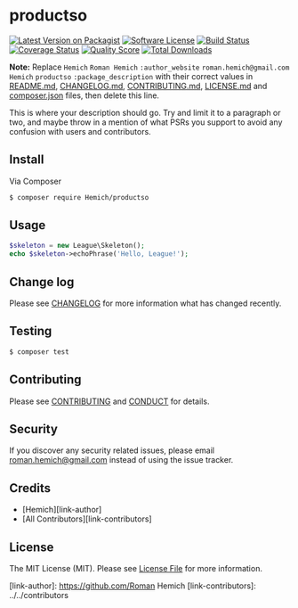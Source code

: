 # productso

[![Latest Version on Packagist][ico-version]][link-packagist]
[![Software License][ico-license]](LICENSE.md)
[![Build Status][ico-travis]][link-travis]
[![Coverage Status][ico-scrutinizer]][link-scrutinizer]
[![Quality Score][ico-code-quality]][link-code-quality]
[![Total Downloads][ico-downloads]][link-downloads]

**Note:** Replace ```Hemich``` ```Roman Hemich``` ```:author_website``` ```roman.hemich@gmail.com``` ```Hemich``` ```productso``` ```:package_description``` with their correct values in [README.md](README.md), [CHANGELOG.md](CHANGELOG.md), [CONTRIBUTING.md](CONTRIBUTING.md), [LICENSE.md](LICENSE.md) and [composer.json](composer.json) files, then delete this line.

This is where your description should go. Try and limit it to a paragraph or two, and maybe throw in a mention of what
PSRs you support to avoid any confusion with users and contributors.

## Install

Via Composer

``` bash
$ composer require Hemich/productso
```

## Usage

``` php
$skeleton = new League\Skeleton();
echo $skeleton->echoPhrase('Hello, League!');
```

## Change log

Please see [CHANGELOG](CHANGELOG.md) for more information what has changed recently.

## Testing

``` bash
$ composer test
```

## Contributing

Please see [CONTRIBUTING](CONTRIBUTING.md) and [CONDUCT](CONDUCT.md) for details.

## Security

If you discover any security related issues, please email roman.hemich@gmail.com instead of using the issue tracker.

## Credits

- [Hemich][link-author]
- [All Contributors][link-contributors]

## License

The MIT License (MIT). Please see [License File](LICENSE.md) for more information.

[ico-version]: https://img.shields.io/packagist/v/Hemich/productso.svg?style=flat-square
[ico-license]: https://img.shields.io/badge/license-MIT-brightgreen.svg?style=flat-square
[ico-travis]: https://img.shields.io/travis/Hemich/productso/master.svg?style=flat-square
[ico-scrutinizer]: https://img.shields.io/scrutinizer/coverage/g/Hemich/productso.svg?style=flat-square
[ico-code-quality]: https://img.shields.io/scrutinizer/g/Hemich/productso.svg?style=flat-square
[ico-downloads]: https://img.shields.io/packagist/dt/Hemich/productso.svg?style=flat-square

[link-packagist]: https://packagist.org/packages/Hemich/productso
[link-travis]: https://travis-ci.org/Hemich/productso
[link-scrutinizer]: https://scrutinizer-ci.com/g/Hemich/productso/code-structure
[link-code-quality]: https://scrutinizer-ci.com/g/Hemich/productso
[link-downloads]: https://packagist.org/packages/Hemich/productso
[link-author]: https://github.com/Roman Hemich
[link-contributors]: ../../contributors
